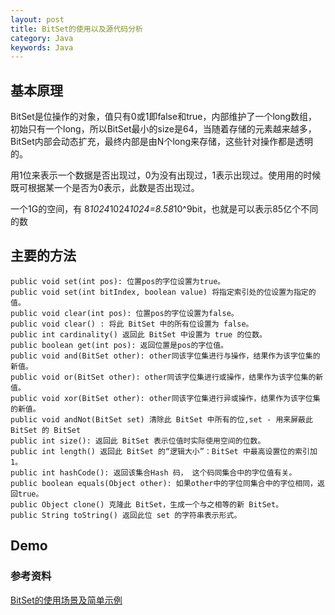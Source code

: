 ```yaml
---
layout: post
title: BitSet的使用以及源代码分析
category: Java
keywords: Java
--- 
```



## 基本原理

BitSet是位操作的对象，值只有0或1即false和true，内部维护了一个long数组，初始只有一个long，所以BitSet最小的size是64，当随着存储的元素越来越多，BitSet内部会动态扩充，最终内部是由N个long来存储，这些针对操作都是透明的。

用1位来表示一个数据是否出现过，0为没有出现过，1表示出现过。使用用的时候既可根据某一个是否为0表示，此数是否出现过。

一个1G的空间，有 8*1024*1024*1024=8.58*10^9bit，也就是可以表示85亿个不同的数

## 主要的方法 
```
public void set(int pos): 位置pos的字位设置为true。 
public void set(int bitIndex, boolean value) 将指定索引处的位设置为指定的值。 
public void clear(int pos): 位置pos的字位设置为false。
public void clear() : 将此 BitSet 中的所有位设置为 false。 
public int cardinality() 返回此 BitSet 中设置为 true 的位数。 
public boolean get(int pos): 返回位置是pos的字位值。 
public void and(BitSet other): other同该字位集进行与操作，结果作为该字位集的新值。 
public void or(BitSet other): other同该字位集进行或操作，结果作为该字位集的新值。 
public void xor(BitSet other): other同该字位集进行异或操作，结果作为该字位集的新值。
public void andNot(BitSet set) 清除此 BitSet 中所有的位,set - 用来屏蔽此 BitSet 的 BitSet
public int size(): 返回此 BitSet 表示位值时实际使用空间的位数。
public int length() 返回此 BitSet 的“逻辑大小”：BitSet 中最高设置位的索引加 1。 
public int hashCode(): 返回该集合Hash 码， 这个码同集合中的字位值有关。 
public boolean equals(Object other): 如果other中的字位同集合中的字位相同，返回true。 
public Object clone() 克隆此 BitSet，生成一个与之相等的新 BitSet。 
public String toString() 返回此位 set 的字符串表示形式。
```
## Demo




### 参考资料
[BitSet的使用场景及简单示例](https://my.oschina.net/cloudcoder/blog/294810)